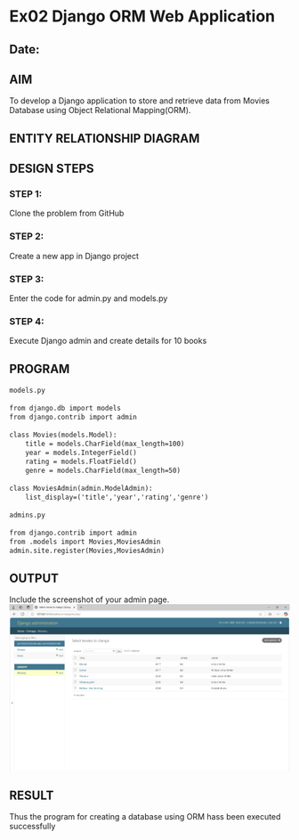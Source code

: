 # Ex02 Django ORM Web Application
## Date: 

## AIM
To develop a Django application to store and retrieve data from Movies Database using Object Relational Mapping(ORM).

## ENTITY RELATIONSHIP DIAGRAM



## DESIGN STEPS

### STEP 1:
Clone the problem from GitHub

### STEP 2:
Create a new app in Django project

### STEP 3:
Enter the code for admin.py and models.py

### STEP 4:
Execute Django admin and create details for 10 books

## PROGRAM
~~~
models.py

from django.db import models
from django.contrib import admin

class Movies(models.Model):
    title = models.CharField(max_length=100)
    year = models.IntegerField()
    rating = models.FloatField()
    genre = models.CharField(max_length=50)

class MoviesAdmin(admin.ModelAdmin):
    list_display=('title','year','rating','genre')

admins.py

from django.contrib import admin
from .models import Movies,MoviesAdmin
admin.site.register(Movies,MoviesAdmin)
~~~
## OUTPUT

Include the screenshot of your admin page.
![alt text](<Screenshot 2025-05-02 180114.png>)

## RESULT
Thus the program for creating a database using ORM hass been executed successfully

